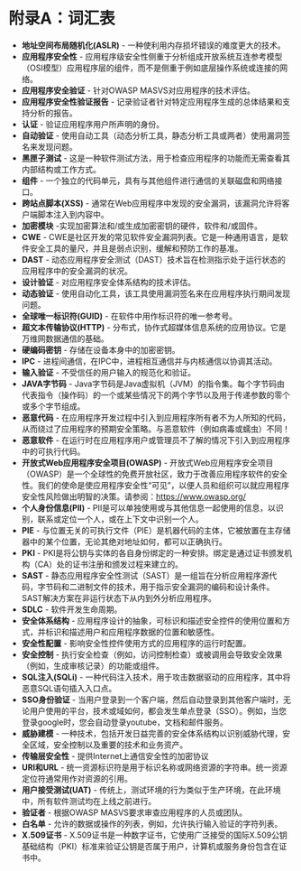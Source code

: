 # 附录A：词汇表

- **地址空间布局随机化(ASLR)** - 一种使利用内存损坏错误的难度更大的技术。
- **应用程序安全性** -  应用程序级安全性侧重于分析组成开放系统互连参考模型（OSI模型）应用程序层的组件，而不是侧重于例如底层操作系统或连接的网络。
- **应用程序安全验证** - 针对OWASP MASVS对应用程序的技术评估。
- **应用程序安全性验证报告** - 记录验证者针对特定应用程序生成的总体结果和支持分析的报告。
- **认证** - 验证应用程序用户所声明的身份。
- **自动验证** - 使用自动工具（动态分析工具，静态分析工具或两者）使用漏洞签名来发现问题。
- **黑匣子测试** - 这是一种软件测试方法，用于检查应用程序的功能而无需查看其内部结构或工作方式。
- **组件** - 一个独立的代码单元，具有与其他组件进行通信的关联磁盘和网络接口。
- **跨站点脚本(XSS)** - 通常在Web应用程序中发现的安全漏洞，该漏洞允许将客户端脚本注入到内容中。
- **加密模块** -实现加密算法和/或生成加密密钥的硬件，软件和/或固件。
- **CWE** - CWE是社区开发的常见软件安全漏洞列表。它是一种通用语言，是软件安全工具的量尺，并且是弱点识别，缓解和预防工作的基准。
- **DAST** - 动态应用程序安全测试（DAST）技术旨在检测指示处于运行状态的应用程序中的安全漏洞的状况。
- **设计验证** - 对应用程序安全体系结构的技术评估。
- **动态验证** - 使用自动化工具，该工具使用漏洞签名来在应用程序执行期间发现问题。
- **全球唯一标识符(GUID)** - 在软件中用作标识符的唯一参考号。
- **超文本传输​​协议(HTTP)** - 分布式，协作式超媒体信息系统的应用协议。它是万维网数据通信的基础。
- **硬编码密钥** - 存储在设备本身中的加密密钥。
- **IPC** - 进程间通信，在IPC中，进程相互通信并与内核通信以协调其活动。
- **输入验证** - 不受信任的用户输入的规范化和验证。
- **JAVA字节码** - Java字节码是Java虚拟机（JVM）的指令集。每个字节码由代表指令（操作码）的一个或某些情况下的两个字节以及用于传递参数的零个或多个字节组成。
- **恶意代码** - 在应用程序开发过程中引入到应用程序所有者不为人所知的代码，从而绕过了应用程序的预期安全策略。与恶意软件（例如病毒或蠕虫）不同！
- **恶意软件** - 在运行时在应用程序用户或管理员不了解的情况下引入到应用程序中的可执行代码。
- **开放式Web应用程序安全项目(OWASP)** - 开放式Web应用程序安全项目（OWASP）是一个全球性的免费开放社区，致力于改善应用程序软件的安全性。我们的使命是使应用程序安全性“可见”，以便人员和组织可以就应用程序安全性风险做出明智的决策。请参阅：<https://www.owasp.org/>
- **个人身份信息(PII)** - PII是可以单独使用或与其他信息一起使用的信息，以识别，联系或定位一个人，或在上下文中识别一个人。
- **PIE** - 与位置无关的可执行文件（PIE）是机器代码的主体，它被放置在主存储器中的某个位置，无论其绝对地址如何，都可以正确执行。
- **PKI** - PKI是将公钥与实体的各自身份绑定的一种安排。绑定是通过证书颁发机构（CA）处的证书注册和颁发过程来建立的。
- **SAST** - 静态应用程序安全性测试（SAST）是一组旨在分析应用程序源代码，字节码和二进制文件的技术，用于指示安全漏洞的编码和设计条件。 SAST解​​决方案在非运行状态下从内到外分析应用程序。
- **SDLC** - 软件开发生命周期。
- **安全体系结构** - 应用程序设计的抽象，可标识和描述安全控件的使用位置和方式，并标识和描述用户和应用程序数据的位置和敏感性。
- **安全性配置** - 影响安全性控件使用方式的应用程序的运行时配置。
- **安全控制** - 执行安全检查（例如，访问控制检查）或被调用会导致安全效果（例如，生成审核记录）的功能或组件。
- **SQL注入(SQLi)** - 一种代码注入技术，用于攻击数据驱动的应用程序，其中将恶意SQL语句插入入口点。
- **SSO身份验证** - 当用户登录到一个客户端，然后自动登录到其他客户端时，无论用户使用的平台，技术或域如何，都会发生单点登录（SSO）。例如，当您登录google时，您会自动登录youtube，文档和邮件服务。
- **威胁建模** - 一种技术，包括开发日益完善的安全体系结构以识别威胁代理，安全区域，安全控制以及重要的技术和业务资产。
- **传输层安全性** - 提供Internet上通信安全性的加密协议
- **URI和URL** - 统一资源标识符是用于标识名称或网络资源的字符串。统一资源定位符通常用作对资源的引用。
- **用户接受测试(UAT)** - 传统上，测试环境的行为类似于生产环境，在此环境中，所有软件测试均在上线之前进行。
- **验证者** - 根据OWASP MASVS要求审查应用程序的人员或团队。
- **白名单** - 允许的数据或操作的列表，例如，允许执行输入验证的字符列表。
- **X.509证书** -  X.509证书是一种数字证书，它使用广泛接受的国际X.509公钥基础结构（PKI）标准来验证公钥是否属于用户，计算机或服务身份包含在证书中。
